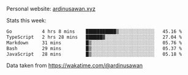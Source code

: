 Personal website: [ardinusawan.xyz](https://ardinusawan.xyz)

Stats this week:
<!--START_SECTION:waka-->

```txt
Go           4 hrs 8 mins    ███████████▒░░░░░░░░░░░░░   45.16 %
TypeScript   2 hrs 28 mins   ██████▓░░░░░░░░░░░░░░░░░░   27.04 %
Markdown     31 mins         █▒░░░░░░░░░░░░░░░░░░░░░░░   05.76 %
Bash         29 mins         █▒░░░░░░░░░░░░░░░░░░░░░░░   05.37 %
JavaScript   28 mins         █▒░░░░░░░░░░░░░░░░░░░░░░░   05.18 %
```

<!--END_SECTION:waka-->
Data taken from https://wakatime.com/@ardinusawan
